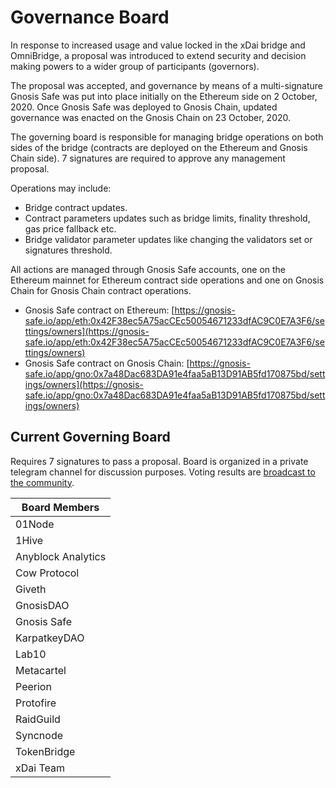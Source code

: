 ---
---

# Governance Board

In response to increased usage and value locked in the xDai bridge and OmniBridge, a proposal was introduced to extend security and decision making powers to a wider group of participants (governors).

The proposal was accepted, and governance by means of a multi-signature Gnosis Safe was put into place initially on the Ethereum side on 2 October, 2020. Once Gnosis Safe was deployed to Gnosis Chain, updated governance was enacted on the Gnosis Chain on 23 October, 2020.

The governing board is responsible for managing bridge operations on both sides of the bridge (contracts are deployed on the Ethereum and Gnosis Chain side). 7 signatures are required to approve any management proposal.

Operations may include:

* Bridge contract updates.
* Contract parameters updates such as bridge limits, finality threshold, gas price fallback etc.
* Bridge validator parameter updates like changing the validators set or signatures threshold.

All actions are managed through Gnosis Safe accounts, one on the Ethereum mainnet for Ethereum contract side operations and one on Gnosis Chain for Gnosis Chain contract operations.

* Gnosis Safe contract on Ethereum: [https://gnosis-safe.io/app/eth:0x42F38ec5A75acCEc50054671233dfAC9C0E7A3F6/settings/owners](https://gnosis-safe.io/app/eth:0x42F38ec5A75acCEc50054671233dfAC9C0E7A3F6/settings/owners)
* Gnosis Safe contract on Gnosis Chain: [https://gnosis-safe.io/app/gno:0x7a48Dac683DA91e4faa5aB13D91AB5fd170875bd/settings/owners](https://gnosis-safe.io/app/gno:0x7a48Dac683DA91e4faa5aB13D91AB5fd170875bd/settings/owners)

## Current Governing Board

Requires 7 signatures to pass a proposal. Board is organized in a private telegram channel for discussion purposes. Voting results are [broadcast to the community](/governance/board-decisions).

|Board Members|
|-|
| 01Node |
| 1Hive |
| Anyblock Analytics |
| Cow Protocol |
| Giveth |
| GnosisDAO |
| Gnosis Safe |
| KarpatkeyDAO |
| Lab10 |
| Metacartel |
| Peerion |
| Protofire |
| RaidGuild |
| Syncnode |
| TokenBridge |
| xDai Team |